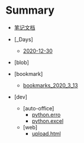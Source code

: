 # Summary

* [笔记文档](README.md)

* [_Days]
    * [2020-12-30](_Days/2020-12-30.md)
* [blob]
* [bookmark]
    * [bookmarks_2020_3_13](bookmark/bookmarks_2020_3_13.md)
* [dev]
    * [auto-office]
        * [python.erro](dev/auto-office/python.erro.md)
        * [python.excel](dev/auto-office/python.excel.md)
    * [web]
        * [upload.html](dev/web/upload.html.md)